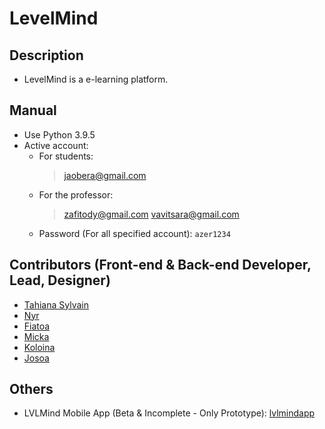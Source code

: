 # LevelMind


## Description
- LevelMind is a e-learning platform.

  
## Manual 
- Use Python 3.9.5
- Active account:
  - For students:
    > jaobera@gmail.com
  - For the professor:
    > zafitody@gmail.com
    > vavitsara@gmail.com
  - Password (For all specified account): `azer1234`

## Contributors (Front-end & Back-end Developer, Lead, Designer)
- [Tahiana Sylvain](https://github.com/TahianSylvain)
- [Nyr](https://github.com/Manamahefa)
- [Fiatoa](https://github.com/foulburst)
- [Micka](https://github.com/ando-micka)
- [Koloina](https://github.com/koulienathalie)
- [Josoa](https://github.com/josoavj)

## Others

- LVLMind Mobile App (Beta & Incomplete - Only Prototype): [lvlmindapp](https://github.com/josoavj/lvlmindapp)
